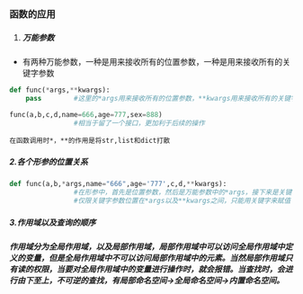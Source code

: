 ### 函数的应用

1. ##### 万能参数

+ 有两种万能参数，一种是用来接收所有的位置参数，一种是用来接收所有的关键字参数

```python
def func(*args,**kwargs):
    pass		#这里的*args用来接收所有的位置参数，**kwargs用来接收所有的关键字参数

func(a,b,c,d,name=666,age=777,sex=888)
				#相当于留了一个接口，更加利于后续的操作
```

 	在函数调用时*，**的作用是将str,list和dict打散

##### 2.各个形参的位置关系

```python
def func(a,b,*args,name="666",age='777',c,d,**kwargs):
    			#在形参中，首先是位置参数，然后是万能参数中的*args，接下来是关键字参数和仅限关键字参数(这两个参数的位置可以互换)，最后是万能参数**kwargs
        		#仅限关键字参数位置在*args以及**kwargs之间，只能用关键字来赋值
```

##### 3.作用域以及查询的顺序

##### 作用域分为全局作用域，以及局部作用域，局部作用域中可以访问全局作用域中定义的变量，但是全局作用域中不可以访问局部作用域中的元素。当然局部作用域只有读的权限，当要对全局作用域中的变量进行操作时，就会报错。当查找时，会进行由下至上，不可逆的查找，有局部命名空间->全局命名空间->内置命名空间。